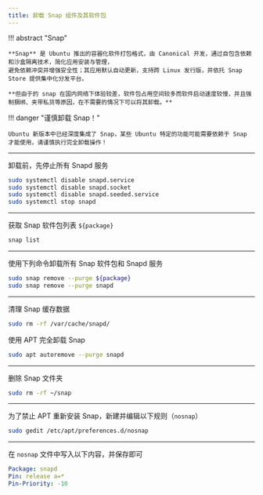 ```yaml
---
title: 卸载 Snap 组件及其软件包
---
```


!!! abstract "Snap"

    **Snap** 是 Ubuntu 推出的容器化软件打包格式，由 Canonical 开发，通过自包含依赖和沙盒隔离技术，简化应用安装与管理，
    避免依赖冲突并增强安全性；其应用默认自动更新，支持跨 Linux 发行版，并依托 Snap Store 提供集中化分发平台。

    **但由于的 snap 在国内网络下体验较差，软件包占用空间较多而软件启动速度较慢，并且强制捆绑、夹带私货等原因，在不需要的情况下可以将其卸载。**

!!! danger "谨慎卸载 Snap！"

    Ubuntu 新版本中已经深度集成了 Snap，某些 Ubuntu 特定的功能可能需要依赖于 Snap 才能使用，请谨慎执行完全卸载操作！

---

卸载前，先停止所有 Snapd 服务

```bash
sudo systemctl disable snapd.service
sudo systemctl disable snapd.socket
sudo systemctl disable snapd.seeded.service
sudo systemctl stop snapd
```

---

获取 Snap 软件包列表 `${package}`

```bash
snap list
```

---

使用下列命令卸载所有 Snap 软件包和 Snapd 服务

```bash
sudo snap remove --purge ${package}
sudo snap remove --purge snapd
```

---

清理 Snap 缓存数据

```bash
sudo rm -rf /var/cache/snapd/
```

使用 APT 完全卸载 Snap

```bash
sudo apt autoremove --purge snapd
```

---

删除 Snap 文件夹

```bash
sudo rm -rf ~/snap
```

---

为了禁止 APT 重新安装 Snap，新建并编辑以下规则（`nosnap`）

```bash
sudo gedit /etc/apt/preferences.d/nosnap
```

---

在 `nosnap` 文件中写入以下内容，并保存即可

```yaml title="nosnap"
Package: snapd
Pin: release a=*
Pin-Priority: -10
```
